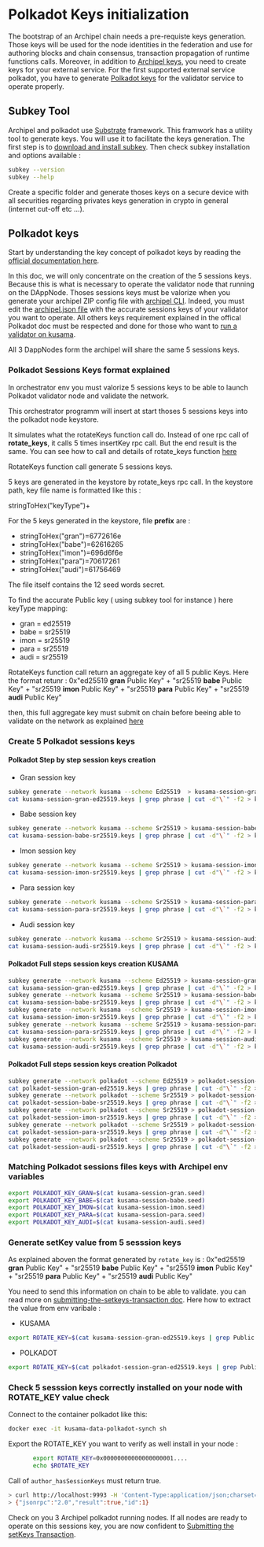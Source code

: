 # Polkadot Keys initialization

The bootstrap of an Archipel chain needs a pre-requiste keys generation.
Those keys will be used for the node identities in the federation and use for authoring blocks and chain consensus, transaction propagation of runtime functions calls. Moreover, in addition to [Archipel keys](https://github.com/luguslabs/archipel/blob/master/doc/archipel-keys-initialization.md#archipel-keys), you need to create keys for your external service. For the first supported external service polkadot, you have to generate [Polkadot keys](#polkadot-keys) for the validator service to operate properly.

## Subkey Tool

Archipel and polkadot use [Substrate](https://substrate.dev/) framework. This framwork has a utility tool to generate keys. You will use it to facilitate the keys generation. The first step is to [download and install subkey](https://substrate.dev/docs/en/ecosystem/subkey#installation). Then check subkey installation and options available :

```bash
subkey --version
subkey --help
```

Create a specific folder and generate thoses keys on a secure device with all securities regarding privates keys generation in crypto in general (internet cut-off etc ...).

## Polkadot keys

Start by understanding the key concept of polkadot keys by reading the [official documentation here](https://wiki.polkadot.network/docs/en/learn-keys).

In this doc, we will only concentrate on the creation of the 5 sessions keys. Because this is what is necessary to operate the validator node that running on the DAppNode. Thoses sessions keys must be valorize when you generate your archipel ZIP config file with [archipel CLI](https://github.com/luguslabs/archipel/tree/master/cli). Indeed, you must edit the [archipel.json file](https://github.com/luguslabs/archipel/tree/master/cli#archipeljson) with the accurate sessions keys of your validator you want to operate. All others keys requirement explained in the offical Polkadot doc must be respected and done for those who want to [run a validator on kusama](https://wiki.polkadot.network/docs/en/maintain-guides-how-to-validate-kusama).

All 3 DappNodes form the archipel will share the same 5 sessions keys.

### Polkadot Sessions Keys format explained

In orchestrator env you must valorize 5 sessions keys to be able to launch Polkadot validator node and validate the network.

This orchestrator programm will insert at start thoses 5 sessions keys into the polkadot node keystore.

It simulates what the rotateKeys function call do. Instead of one rpc call of **rotate_keys**, it calls 5 times insertKey rpc call. But the end result is the same.
You can see how to call and details of rotate_keys function [here](https://wiki.polkadot.network/docs/en/maintain-guides-how-to-validate-kusama#generating-the-session-keys)

RotateKeys function call generate 5 sessions keys.

5 keys are generated in the keystore by rotate_keys rpc call.
In the keystore path, key file name is formatted like this :

stringToHex("keyType")+<Public key>

For the 5 keys generated in the keystore, file **prefix** are :

- stringToHex("gran")=6772616e
- stringToHex("babe")=62616265
- stringToHex("imon")=696d6f6e
- stringToHex("para")=70617261
- stringToHex("audi")=61756469

The file itself contains the 12 seed words secret.

To find the accurate Public key ( using subkey tool for instance ) here keyType mapping:

- gran = ed25519
- babe = sr25519
- imon = sr25519
- para = sr25519
- audi = sr25519

RotateKeys function call return an aggregate key of all 5 public Keys. Here the format retunr :
0x"ed25519 **gran** Public Key" +
"sr25519 **babe** Public Key" +
"sr25519 **imon** Public Key" +
"sr25519 **para** Public Key" +
"sr25519 **audi** Public Key"

then, this full aggregate key must submit on chain before beeing able to validate on the network as explained [here](https://wiki.polkadot.network/docs/en/maintain-guides-how-to-validate-kusama#submitting-the-setkeys-transaction)

### Create 5 Polkadot sessions keys

#### Polkadot Step by step session keys creation

- Gran session key

```bash
subkey generate --network kusama --scheme Ed25519  > kusama-session-gran-ed25519.keys
cat kusama-session-gran-ed25519.keys | grep phrase | cut -d"\`" -f2 > kusama-session-gran.seed
```

- Babe session key

```bash
subkey generate --network kusama --scheme Sr25519 > kusama-session-babe-sr25519.keys
cat kusama-session-babe-sr25519.keys | grep phrase | cut -d"\`" -f2 > kusama-session-babe.seed
```

- Imon session key

```bash
subkey generate --network kusama --scheme Sr25519 > kusama-session-imon-sr25519.keys
cat kusama-session-imon-sr25519.keys | grep phrase | cut -d"\`" -f2 > kusama-session-imon.seed
```

- Para session key

```bash
subkey generate --network kusama --scheme Sr25519 > kusama-session-para-sr25519.keys
cat kusama-session-para-sr25519.keys | grep phrase | cut -d"\`" -f2 > kusama-session-para.seed
```

- Audi session key

```bash
subkey generate --network kusama --scheme Sr25519 > kusama-session-audi-sr25519.keys
cat kusama-session-audi-sr25519.keys | grep phrase | cut -d"\`" -f2 > kusama-session-audi.seed
```

#### Polkadot Full steps session keys creation KUSAMA

```bash
subkey generate --network kusama --scheme Ed25519 > kusama-session-gran-ed25519.keys
cat kusama-session-gran-ed25519.keys | grep phrase | cut -d"\`" -f2 > kusama-session-gran.seed
subkey generate --network kusama --scheme Sr25519 > kusama-session-babe-sr25519.keys
cat kusama-session-babe-sr25519.keys | grep phrase | cut -d"\`" -f2 > kusama-session-babe.seed
subkey generate --network kusama --scheme Sr25519 > kusama-session-imon-sr25519.keys
cat kusama-session-imon-sr25519.keys | grep phrase | cut -d"\`" -f2 > kusama-session-imon.seed
subkey generate --network kusama --scheme Sr25519 > kusama-session-para-sr25519.keys
cat kusama-session-para-sr25519.keys | grep phrase | cut -d"\`" -f2 > kusama-session-para.seed
subkey generate --network kusama --scheme Sr25519 > kusama-session-audi-sr25519.keys
cat kusama-session-audi-sr25519.keys | grep phrase | cut -d"\`" -f2 > kusama-session-audi.seed
```

#### Polkadot Full steps session keys creation Polkadot

```bash
subkey generate --network polkadot --scheme Ed25519 > polkadot-session-gran-ed25519.keys
cat polkadot-session-gran-ed25519.keys | grep phrase | cut -d"\`" -f2 > polkadot-session-gran.seed
subkey generate --network polkadot --scheme Sr25519 > polkadot-session-babe-sr25519.keys
cat polkadot-session-babe-sr25519.keys | grep phrase | cut -d"\`" -f2 > polkadot-session-babe.seed
subkey generate --network polkadot --scheme Sr25519 > polkadot-session-imon-sr25519.keys
cat polkadot-session-imon-sr25519.keys | grep phrase | cut -d"\`" -f2 > polkadot-session-imon.seed
subkey generate --network polkadot --scheme Sr25519 > polkadot-session-para-sr25519.keys
cat polkadot-session-para-sr25519.keys | grep phrase | cut -d"\`" -f2 > polkadot-session-para.seed
subkey generate --network polkadot --scheme Sr25519 > polkadot-session-audi-sr25519.keys
cat polkadot-session-audi-sr25519.keys | grep phrase | cut -d"\`" -f2 > polkadot-session-audi.seed
```

### Matching Polkadot sessions files keys with Archipel env variables

```bash
export POLKADOT_KEY_GRAN=$(cat kusama-session-gran.seed)
export POLKADOT_KEY_BABE=$(cat kusama-session-babe.seed)
export POLKADOT_KEY_IMON=$(cat kusama-session-imon.seed)
export POLKADOT_KEY_PARA=$(cat kusama-session-para.seed)
export POLKADOT_KEY_AUDI=$(cat kusama-session-audi.seed)
```

### Generate setKey value from 5 sesssion keys

As explained aboven the format generated by `rotate_key` is :
0x"ed25519 **gran** Public Key" +
"sr25519 **babe** Public Key" +
"sr25519 **imon** Public Key" +
"sr25519 **para** Public Key" +
"sr25519 **audi** Public Key"

You need to send this information on chain to be able to validate. you can read more on [submitting-the-setkeys-transaction doc](https://wiki.polkadot.network/docs/en/maintain-guides-how-to-validate-kusama#submitting-the-setkeys-transaction).
Here how to extract the value from env varibale :

- KUSAMA

```bash
export ROTATE_KEY=$(cat kusama-session-gran-ed25519.keys | grep Public | cut -d":" -f2 | cut -c 4-)$(cat kusama-session-babe-sr25519.keys | grep Public | cut -d":" -f2 | cut -c 6-)$(cat kusama-session-imon-sr25519.keys | grep Public | cut -d":" -f2 | cut -c 6-)$(cat kusama-session-para-sr25519.keys | grep Public | cut -d":" -f2 | cut -c 6-)$(cat kusama-session-audi-sr25519.keys | grep Public | cut -d":" -f2 | cut -c 6-)
```

- POLKADOT

```bash
export ROTATE_KEY=$(cat polkadot-session-gran-ed25519.keys | grep Public | cut -d":" -f2 | cut -c 4-)$(cat polkadot-session-babe-sr25519.keys | grep Public | cut -d":" -f2 | cut -c 6-)$(cat polkadot-session-imon-sr25519.keys | grep Public | cut -d":" -f2 | cut -c 6-)$(cat polkadot-session-para-sr25519.keys | grep Public | cut -d":" -f2 | cut -c 6-)$(cat polkadot-session-audi-sr25519.keys | grep Public | cut -d":" -f2 | cut -c 6-)
```

### Check 5 sesssion keys correctly installed on your node with ROTATE_KEY value check

Connect to the container polkadot like this:

```bash
docker exec -it kusama-data-polkadot-synch sh
```

Export the ROTATE_KEY you want to verify as well install in your node :

```bash
       export ROTATE_KEY=0x00000000000000000001....
       echo $ROTATE_KEY
```

Call of `author_hasSessionKeys` must return true.

```bash
> curl http://localhost:9993 -H 'Content-Type:application/json;charset=utf-8' -d "{\"jsonrpc\":\"2.0\",\"id\":1, \"method\":\"author_hasSessionKeys\", \"params\": [\"$ROTATE_KEY\"]}"
> {"jsonrpc":"2.0","result":true,"id":1}
```

Check on you 3 Archipel polkadot running nodes. If all nodes are ready to operate on this sessions key, you are now confident to [Submitting the setKeys Transaction](https://wiki.polkadot.network/docs/en/maintain-guides-how-to-validate-kusama#submitting-the-setkeys-transaction).
